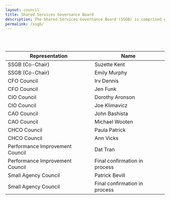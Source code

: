 ```yaml
---
layout: council
title: Shared Services Governance Board
description: The Shared Services Governance Board (SSGB) is comprised of representatives from the CXO councils and is responsible for making recommendations to OMB on potential sharing opportunities and for advising on the implementation of the designated activities. The SSGB will also serve as the escalation point for the Business Standards Council (BSC) to resolve inconsistencies in the creation of business and data standards or to suggest possible resolutions for OMB policy officials. Membership includes executives from across the Federal enterprise to provide a broad perspective on opportunities, concerns, and policies related to shared services.
permalink: /ssgb/
---
```

<br>
<br>

| Representation     | Name           |
| ------------- |-------------|
| SSGB (Co-Chair)    | Suzette Kent |
| SSGB (Co-Chair) | Emily Murphy   |  
| CFO Council     |  Irv Dennis      |
| CFO Council | Jen Funk |  
| CIO Council | Dorothy Aronson      |  
| CIO Council | Joe Klimavicz      |  
| CAO Council | John Bashista      |  
| CAO Council | Michael Wooten     |  
| CHCO Council   | Paula Patrick   |  
| CHCO Council   | Ann Vicks        |  
| Performance Improvement Council | Dat Tran      |
| Performance Improvement Council | Final confirmation in process    |  
| Small Agency Council | Patrick Bevill    |  
| Small Agency Council | Final confirmation in process    |  






<!-- | Representation     | Name           |
| ------------- |-------------|
| OMB - Shared Services Policy Officer    | Lesley Field |
| Unified Shared Services Management | Beth Angerman   |  
| OMB - Office of Federal Procurement Policy     | Karen Pica      |
| Customer Council Representative | TBD |  
| Provider Council Representative | Doug Anderson      |  
| General Services Administration | Tony Costa      |  
| Department of Treasury | Kristie Conrath      |  
| Office of Personnel Management | Joe Kennedy     |  
| Chief Human Capital Officer Council Representative |Robert Gibbs        |  
| Chief Financial Officer Council Representative | Stacy Marcott   |  
| Chief Acquisition Officer Council Representative | Iris Cooper      |  
| Chief Information Officer Representative | Joe Klimavicz       |  
| Department of Defense | Mark Easton      |  
| Department of Agriculture | Lynn Moanney       |  
| Department of Transportation | Jennifer Funk    |  
| Department of Interior | Elena Gonzalez      |  
| Unified Shared Services Management | Beth Angerman   |  -->
